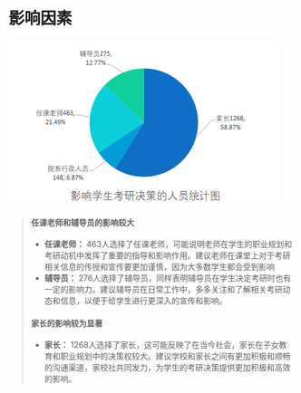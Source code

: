 # 影响因素

![](../static/1-7.png)

> ####  任课老师和辅导员的影响较大
>
> - **任课老师：** 463人选择了任课老师，可能说明老师在学生的职业规划和考研动机中发挥了重要的指导和影响作用。建议老师在课堂上对于考研相关信息的传授和宣传要更加谨慎，因为大多数学生都会受到影响
> - **辅导员：** 276人选择了辅导员，同样表明辅导员在学生决定考研时也有一定的影响力。建议辅导员在日常工作中，多多关注和了解相关考研动态和信息，以便于给学生进行更深入的宣传和影响。
>
> ####  家长的影响较为显著
>
> - **家长：** 1268人选择了家长，这可能反映了在当今社会，家长在子女教育和职业规划中的决策权较大。建议学校和家长之间有更加积极和顺畅的沟通渠道，家校社共同发力，为学生的考研决策提供更加积极和高效的影响。